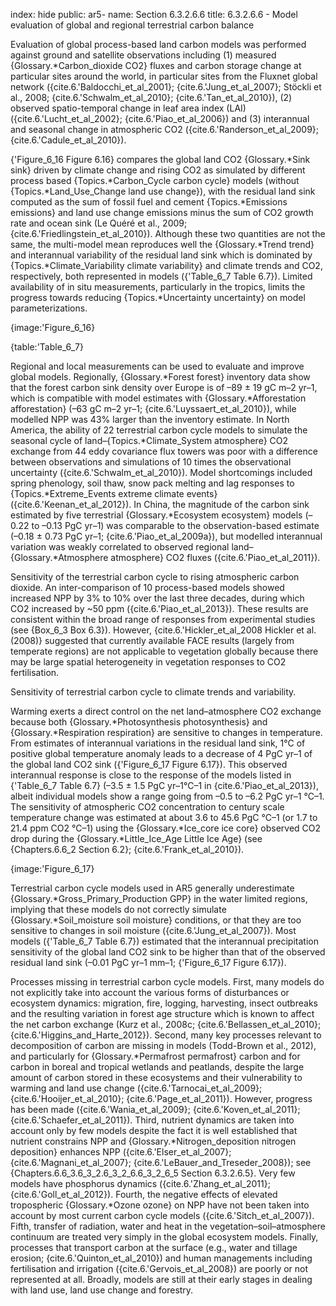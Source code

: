 index: hide
public: ar5-
name: Section 6.3.2.6.6
title: 6.3.2.6.6 - Model evaluation of global and regional terrestrial carbon balance

Evaluation of global process-based land carbon models was performed against ground and satellite observations including (1) measured {Glossary.*Carbon_dioxide CO2} fluxes and carbon storage change at particular sites around the world, in particular sites from the Fluxnet global network ({cite.6.'Baldocchi_et_al_2001}; {cite.6.'Jung_et_al_2007}; Stöckli et al., 2008; {cite.6.'Schwalm_et_al_2010}; {cite.6.'Tan_et_al_2010}), (2) observed spatio-temporal change in leaf area index (LAI) ({cite.6.'Lucht_et_al_2002}; {cite.6.'Piao_et_al_2006}) and (3) interannual and seasonal change in atmospheric CO2 ({cite.6.'Randerson_et_al_2009}; {cite.6.'Cadule_et_al_2010}).

{'Figure_6_16 Figure 6.16} compares the global land CO2 {Glossary.*Sink sink} driven by climate change and rising CO2 as simulated by different process based {Topics.*Carbon_Cycle carbon cycle} models (without {Topics.*Land_Use_Change land use change}), with the residual land sink computed as the sum of fossil fuel and cement {Topics.*Emissions emissions} and land use change emissions minus the sum of CO2 growth rate and ocean sink (Le Quéré et al., 2009; {cite.6.'Friedlingstein_et_al_2010}). Although these two quantities are not the same, the multi-model mean reproduces well the {Glossary.*Trend trend} and interannual variability of the residual land sink which is dominated by {Topics.*Climate_Variability climate variability} and climate trends and CO2, respectively, both represented in models ({'Table_6_7 Table 6.7}). Limited availability of in situ measurements, particularly in the tropics, limits the progress towards reducing {Topics.*Uncertainty uncertainty} on model parameterizations.

{image:'Figure_6_16}

{table:'Table_6_7}

Regional and local measurements can be used to evaluate and improve global models. Regionally, {Glossary.*Forest forest} inventory data show that the forest carbon sink density over Europe is of –89 ± 19 gC m–2 yr–1, which is compatible with model estimates with {Glossary.*Afforestation afforestation} (–63 gC m–2 yr–1; {cite.6.'Luyssaert_et_al_2010}), while modelled NPP was 43% larger than the inventory estimate. In North America, the ability of 22 terrestrial carbon cycle models to simulate the seasonal cycle of land–{Topics.*Climate_System atmosphere} CO2 exchange from 44 eddy covariance flux towers was poor with a difference between observations and simulations of 10 times the observational uncertainty ({cite.6.'Schwalm_et_al_2010}). Model shortcomings included spring phenology, soil thaw, snow pack melting and lag responses to {Topics.*Extreme_Events extreme climate events} ({cite.6.'Keenan_et_al_2012}). In China, the magnitude of the carbon sink estimated by five terrestrial {Glossary.*Ecosystem ecosystem} models (–0.22 to –0.13 PgC yr–1) was comparable to the observation-based estimate (–0.18 ± 0.73 PgC yr–1; {cite.6.'Piao_et_al_2009a}), but modelled interannual variation was weakly correlated to observed regional land–{Glossary.*Atmosphere atmosphere} CO2 fluxes ({cite.6.'Piao_et_al_2011}).

Sensitivity of the terrestrial carbon cycle to rising atmospheric carbon dioxide. An inter-comparison of 10 process-based models showed increased NPP by 3% to 10% over the last three decades, during which CO2 increased by ~50 ppm ({cite.6.'Piao_et_al_2013}). These results are consistent within the broad range of responses from experimental studies (see {Box_6_3 Box 6.3}). However, {cite.6.'Hickler_et_al_2008 Hickler et al. (2008)} suggested that currently available FACE results (largely from temperate regions) are not applicable to vegetation globally because there may be large spatial heterogeneity in vegetation responses to CO2 fertilisation.

Sensitivity of terrestrial carbon cycle to climate trends and variability.

Warming exerts a direct control on the net land–atmosphere CO2 exchange because both {Glossary.*Photosynthesis photosynthesis} and {Glossary.*Respiration respiration} are sensitive to changes in temperature. From estimates of interannual variations in the residual land sink, 1°C of positive global temperature anomaly leads to a decrease of 4 PgC yr–1 of the global land CO2 sink ({'Figure_6_17 Figure 6.17}). This observed interannual response is close to the response of the models listed in {'Table_6_7 Table 6.7} (–3.5 ± 1.5 PgC yr–1°C–1 in {cite.6.'Piao_et_al_2013}), albeit individual models show a range going from –0.5 to –6.2 PgC yr–1 °C–1. The sensitivity of atmospheric CO2 concentration to century scale temperature change was estimated at about 3.6 to 45.6 PgC °C–1 (or 1.7 to 21.4 ppm CO2 °C–1) using the {Glossary.*Ice_core ice core} observed CO2 drop during the {Glossary.*Little_Ice_Age Little Ice Age} (see {Chapters.6.6_2 Section 6.2}; {cite.6.'Frank_et_al_2010}).

{image:'Figure_6_17}

Terrestrial carbon cycle models used in AR5 generally underestimate {Glossary.*Gross_Primary_Production GPP} in the water limited regions, implying that these models do not correctly simulate {Glossary.*Soil_moisture soil moisture} conditions, or that they are too sensitive to changes in soil moisture ({cite.6.'Jung_et_al_2007}). Most models ({'Table_6_7 Table 6.7}) estimated that the interannual precipitation sensitivity of the global land CO2 sink to be higher than that of the observed residual land sink (–0.01 PgC yr–1 mm–1; {'Figure_6_17 Figure 6.17}).

Processes missing in terrestrial carbon cycle models. First, many models do not explicitly take into account the various forms of disturbances or ecosystem dynamics: migration, fire, logging, harvesting, insect outbreaks and the resulting variation in forest age structure which is known to affect the net carbon exchange (Kurz et al., 2008c; {cite.6.'Bellassen_et_al_2010}; {cite.6.'Higgins_and_Harte_2012}). Second, many key processes relevant to decomposition of carbon are missing in models (Todd-Brown et al., 2012), and particularly for {Glossary.*Permafrost permafrost} carbon and for carbon in boreal and tropical wetlands and peatlands, despite the large amount of carbon stored in these ecosystems and their vulnerability to warming and land use change ({cite.6.'Tarnocai_et_al_2009}; {cite.6.'Hooijer_et_al_2010}; {cite.6.'Page_et_al_2011}). However, progress has been made ({cite.6.'Wania_et_al_2009}; {cite.6.'Koven_et_al_2011}; {cite.6.'Schaefer_et_al_2011}). Third, nutrient dynamics are taken into account only by few models despite the fact it is well established that nutrient constrains NPP and {Glossary.*Nitrogen_deposition nitrogen deposition} enhances NPP ({cite.6.'Elser_et_al_2007}; {cite.6.'Magnani_et_al_2007}; {cite.6.'LeBauer_and_Treseder_2008}); see {Chapters.6.6_3.6_3_2.6_3_2_6.6_3_2_6_5 Section 6.3.2.6.5}. Very few models have phosphorus dynamics ({cite.6.'Zhang_et_al_2011}; {cite.6.'Goll_et_al_2012}). Fourth, the negative effects of elevated tropospheric {Glossary.*Ozone ozone} on NPP have not been taken into account by most current carbon cycle models ({cite.6.'Sitch_et_al_2007}). Fifth, transfer of radiation, water and heat in the vegetation–soil–atmosphere continuum are treated very simply in the global ecosystem models. Finally, processes that transport carbon at the surface (e.g., water and tillage erosion; {cite.6.'Quinton_et_al_2010}) and human managements including fertilisation and irrigation ({cite.6.'Gervois_et_al_2008}) are poorly or not represented at all. Broadly, models are still at their early stages in dealing with land use, land use change and forestry.
